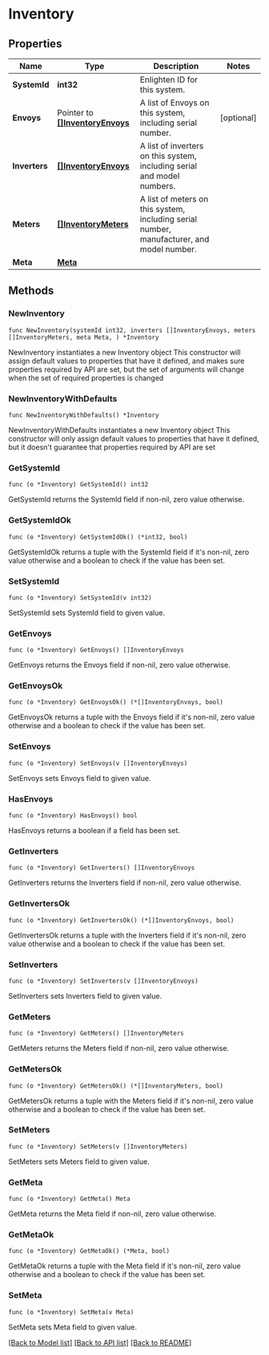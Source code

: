 # Inventory

## Properties

Name | Type | Description | Notes
------------ | ------------- | ------------- | -------------
**SystemId** | **int32** | Enlighten ID for this system. | 
**Envoys** | Pointer to [**[]InventoryEnvoys**](InventoryEnvoys.md) | A list of Envoys on this system, including serial number. | [optional] 
**Inverters** | [**[]InventoryEnvoys**](InventoryEnvoys.md) | A list of inverters on this system, including serial and model numbers. | 
**Meters** | [**[]InventoryMeters**](InventoryMeters.md) | A list of meters on this system, including serial number, manufacturer, and model number. | 
**Meta** | [**Meta**](Meta.md) |  | 

## Methods

### NewInventory

`func NewInventory(systemId int32, inverters []InventoryEnvoys, meters []InventoryMeters, meta Meta, ) *Inventory`

NewInventory instantiates a new Inventory object
This constructor will assign default values to properties that have it defined,
and makes sure properties required by API are set, but the set of arguments
will change when the set of required properties is changed

### NewInventoryWithDefaults

`func NewInventoryWithDefaults() *Inventory`

NewInventoryWithDefaults instantiates a new Inventory object
This constructor will only assign default values to properties that have it defined,
but it doesn't guarantee that properties required by API are set

### GetSystemId

`func (o *Inventory) GetSystemId() int32`

GetSystemId returns the SystemId field if non-nil, zero value otherwise.

### GetSystemIdOk

`func (o *Inventory) GetSystemIdOk() (*int32, bool)`

GetSystemIdOk returns a tuple with the SystemId field if it's non-nil, zero value otherwise
and a boolean to check if the value has been set.

### SetSystemId

`func (o *Inventory) SetSystemId(v int32)`

SetSystemId sets SystemId field to given value.


### GetEnvoys

`func (o *Inventory) GetEnvoys() []InventoryEnvoys`

GetEnvoys returns the Envoys field if non-nil, zero value otherwise.

### GetEnvoysOk

`func (o *Inventory) GetEnvoysOk() (*[]InventoryEnvoys, bool)`

GetEnvoysOk returns a tuple with the Envoys field if it's non-nil, zero value otherwise
and a boolean to check if the value has been set.

### SetEnvoys

`func (o *Inventory) SetEnvoys(v []InventoryEnvoys)`

SetEnvoys sets Envoys field to given value.

### HasEnvoys

`func (o *Inventory) HasEnvoys() bool`

HasEnvoys returns a boolean if a field has been set.

### GetInverters

`func (o *Inventory) GetInverters() []InventoryEnvoys`

GetInverters returns the Inverters field if non-nil, zero value otherwise.

### GetInvertersOk

`func (o *Inventory) GetInvertersOk() (*[]InventoryEnvoys, bool)`

GetInvertersOk returns a tuple with the Inverters field if it's non-nil, zero value otherwise
and a boolean to check if the value has been set.

### SetInverters

`func (o *Inventory) SetInverters(v []InventoryEnvoys)`

SetInverters sets Inverters field to given value.


### GetMeters

`func (o *Inventory) GetMeters() []InventoryMeters`

GetMeters returns the Meters field if non-nil, zero value otherwise.

### GetMetersOk

`func (o *Inventory) GetMetersOk() (*[]InventoryMeters, bool)`

GetMetersOk returns a tuple with the Meters field if it's non-nil, zero value otherwise
and a boolean to check if the value has been set.

### SetMeters

`func (o *Inventory) SetMeters(v []InventoryMeters)`

SetMeters sets Meters field to given value.


### GetMeta

`func (o *Inventory) GetMeta() Meta`

GetMeta returns the Meta field if non-nil, zero value otherwise.

### GetMetaOk

`func (o *Inventory) GetMetaOk() (*Meta, bool)`

GetMetaOk returns a tuple with the Meta field if it's non-nil, zero value otherwise
and a boolean to check if the value has been set.

### SetMeta

`func (o *Inventory) SetMeta(v Meta)`

SetMeta sets Meta field to given value.



[[Back to Model list]](../README.md#documentation-for-models) [[Back to API list]](../README.md#documentation-for-api-endpoints) [[Back to README]](../README.md)


